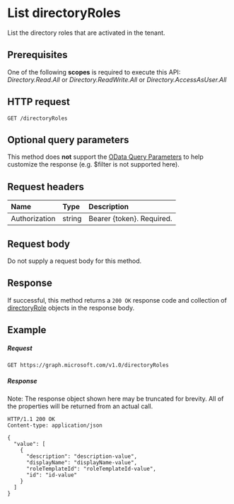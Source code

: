 # List directoryRoles

List the directory roles that are activated in the tenant.
## Prerequisites
One of the following **scopes** is required to execute this API: *Directory.Read.All* or *Directory.ReadWrite.All* or *Directory.AccessAsUser.All*
## HTTP request
<!-- { "blockType": "ignored" } -->
```http
GET /directoryRoles
```
## Optional query parameters
This method does **not** support the [OData Query Parameters](http://developer.microsoft.com/en-us/graph/docs/overview/query_parameters) to help customize the response (e.g. $filter is not supported here).

## Request headers
| Name       | Type | Description|
|:-----------|:------|:----------|
| Authorization  | string  | Bearer {token}. Required. |

## Request body
Do not supply a request body for this method.
## Response
If successful, this method returns a `200 OK` response code and collection of [directoryRole](../resources/directoryrole.md) objects in the response body.
## Example
##### Request

<!-- {
  "blockType": "request",
  "name": "get_directoryroles"
}-->
```http
GET https://graph.microsoft.com/v1.0/directoryRoles
```
##### Response
Note: The response object shown here may be truncated for brevity. All of the properties will be returned from an actual call.
<!-- {
  "blockType": "response",
  "truncated": true,
  "@odata.type": "microsoft.graph.directoryRole",
  "isCollection": true
} -->
```http
HTTP/1.1 200 OK
Content-type: application/json

{
  "value": [
    {
      "description": "description-value",
      "displayName": "displayName-value",
      "roleTemplateId": "roleTemplateId-value",
      "id": "id-value"
    }
  ]
}
```

<!-- uuid: 8fcb5dbc-d5aa-4681-8e31-b001d5168d79
2015-10-25 14:57:30 UTC -->
<!-- {
  "type": "#page.annotation",
  "description": "List directoryRoles",
  "keywords": "",
  "section": "documentation",
  "tocPath": ""
}-->

